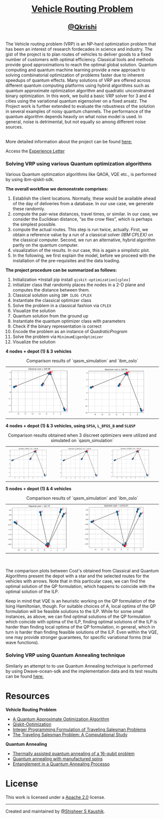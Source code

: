 <!-- Title: -->
<div align="center">
  <h1> <a href="https://en.wikipedia.org/wiki/Vehicle_routing_problem"> Vehicle Routing Problem </a></h1>
  <h2> <a href="https://qkrishi.com/"> @Qkrishi </a></h2>
</div>
<br>
The Vehicle routing problem (VRP) is an NP-hard optimization problem that has been an interest of research fordecades in science and industry. The gist of the project is to plan routes of vehicles to deliver goods to a fixed number of customers with optimal efficiency. Classical tools and methods provide good approximations to reach the optimal global solution. Quantum computing and quantum machine learning provide a new approach to solving combinatorial optimization of problems faster due to inherent speedups of quantum effects. Many solutions of VRP are offered across different quantum computing platforms using hybrid algorithms such as quantum approximate optimization algorithm and quadratic unconstrained binary optimization. In this work, we build a basic VRP solver for 3 and 4 cities using the variational quantum eigensolver on a fixed ansatz. The Project work is further extended to evaluate the robustness of the solution in several examples of noisy quantum channels. The performance of the quantum algorithm depends heavily on what noise model is used. In general, noise is detrimental, but not equally so among different noise sources. 
<br/><br/>

More detailed information about the project can be found [here:](https://shisheerkaushik.netlify.app/project/benchmarking-and-solving-vehicle-routing-problem-on-various-qpus/)

Access the [Experience Letter](assets/experience_letter.jpeg)

### Solving VRP using various Quantum optimization algorithms
Various Quantum optimzation algorithms like QAOA, VQE etc., is performed by using ibm-qiskit-sdk.

**The overall workflow we demonstrate comprises:** 
  1. Establish the client locations. Normally, these would be available ahead of the day of deliveries from a database. In our use case, we generate these randomly.
  2. compute the pair-wise distances, travel times, or similar. In our case, we consider the Euclidean distance, “as the crow flies”, which is perhaps the simplest possible.
  3. compute the actual routes. This step is run twice, actually. First, we obtain a reference value by a run of a classical solver *(IBM CPLEX)* on the classical computer. Second, we run an alternative, hybrid algorithm partly on the quantum computer.
  4. visualization of the results. In our case, this is again a simplistic plot.
  5. In the following, we first explain the model, before we proceed with the installation of the pre-requisites and the data loading.

**The project procedure can be summarized as follows:**
  1. Initialization *Install pip install `qiskit-optimization[cplex]`
  2. initializer class that randomly places the nodes in a 2-D plane and computes the distance between them.
  3. Classical solution using `IBM ILOG CPLEX`
  4. Instantiate the classical optimizer class
  5. Solve the problem in a classical fashion via `CPLEX`
  6. Visualize the solution
  7. Quantum solution from the ground up
  8. Instantiate the quantum optimizer class with parameters
  9. Check if the binary representation is correct
  10. Encode the problem as an instance of *QuadraticProgram*
  11. Solve the problem via `MinimumEigenOptimizer`
  12. Visualize the solution

**4 nodes + depot (1) &  3 vehicles**

<table align="center">
  <caption>Comparison results of `qasm_simulation` and `ibm_oslo`</caption>
  <tr>
    <td><img src="assets/4_3_C.png" alt="On Simulator [qasm]" width="85%"></td>
    <td><img src="assets/4_3_Q.png" alt="On real Quantum Computer [ibmq-bogota]" width="85%"></td>
  </tr>
</table>

**4 nodes + depot (1) &  3 vehicles, using `SPSA`, `L_BFGS_B` and `SLQSP`** 

<table align="center">
  <caption>Comparison results obtained when 3 discreet optimizers were utilized and simulated on `qasm_simulation` </caption>
  <tr>
    <td><img src="assets/4_3_SPSA.png" alt="On Simulator [qasm]" width="85%"></td>
    <td><img src="assets/4_3_LB.png" alt="On Simulator [qasm]" width="85%"></td>
    <td><img src="assets/4_3_SL.png" alt="On real Quantum " width="85%"></td>
  </tr>
</table>

**5 nodes + depot (1) &  4 vehicles** 

<table align="center">
  <caption>Comparison results of `qasm_simulation` and `ibm_oslo`</caption>
  <tr>
    <td><img src="assets/5_4_C.png" alt="On Simulator [qasm]" width="85%"></td>
    <td><img src="assets/5_4_Q.png" alt="On real Quantum Computer [ibmq-bogota]" width="85%"></td>
  </tr>
</table>

<br/><br/>
The comparison plots between Cost's obtained from Classical and Quantum Algorithms present the  depot with a star and the selected routes for the vehicles with arrows. Note that in this particular case, we can find the optimal solution of the QP formulation, which happens to coincide with the optimal solution of the ILP.

Keep in mind that VQE is an heuristic working on the QP formulation of the Ising Hamiltonian, though. For suitable choices of A, local optima of the QP formulation will be feasible solutions to the ILP. While for some small instances, as above, we can find optimal solutions of the QP formulation which coincide with optima of the ILP, finding optimal solutions of the ILP is harder than finding local optima of the QP formulation, in general, which in turn is harder than finding feasible solutions of the ILP. Even within the VQE, one may provide stronger guarantees, for specific variational forms (trial wave functions).

### Solving VRP using Quantum Annealing technique
Similarly an attempt to to use Quantum Annealing technique is performed by using Dwave-ocean-sdk and the implementation data and its test results can be found [here:](https://github.com/ShisheerKaushik24/Junior-Researcher-Project-/tree/master/vehicle-routing/D-wave-annealer)

# Resources 
**Vehicle Routing Problem**
- [A Quantum Approximate Optimization Algorithm](https://arxiv.org/abs/1411.4028/)
- [Qiskit-Optimization](https://github.com/Qiskit/qiskit-optimization/blob/59d293d9d258eb3e8d780804252c1bdf5553e339/docs/tutorials/06_examples_max_cut_and_tsp.ipynb/)
- [Integer Programming Formulation of Traveling Salesman Problems](https://www.semanticscholar.org/paper/Integer-Programming-Formulation-of-Traveling-Miller-Tucker/f310643a22ec50a74a64f6203932b9407215d964/)
- [The Traveling Salesman Problem: A Computational Study](https://press.princeton.edu/books/hardcover/9780691129938/the-traveling-salesman-problem)<br/>

**Quantum Annealing**
- [Thermally assisted quantum annealing of a 16-qubit problem](https://www.nature.com/articles/ncomms2920)
- [Quantum annealing with manufactured spins](https://www.researchgate.net/publication/51117464_Quantum_annealing_with_manufactured_spins)
- [Entanglement in a Quantum Annealing Processo](https://journals.aps.org/prx/pdf/10.1103/PhysRevX.4.021041)

# License

This work is licensed under a [Apache 2.0](LICENSE) license.

<hr>

Created and maintained by [@Shisheer S Kaushik][1].

[1]: https://github.com/ShisheerKauhik24
